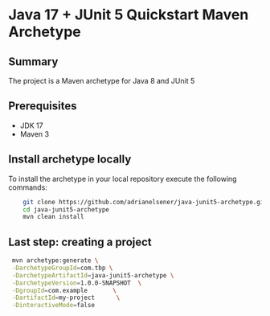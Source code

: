 Java 17 + JUnit 5 Quickstart Maven Archetype
======================================


Summary
-------
The project is a Maven archetype for Java 8 and JUnit 5


Prerequisites
-------------

- JDK 17
- Maven 3


Install archetype locally
-------------------------

To install the archetype in your local repository execute the following commands:

```bash
    git clone https://github.com/adrianelsener/java-junit5-archetype.git
    cd java-junit5-archetype
    mvn clean install
```


Last step: creating a project
----------------

```bash
 mvn archetype:generate \
 -DarchetypeGroupId=com.tbp \
 -DarchetypeArtifactId=java-junit5-archetype \
 -DarchetypeVersion=1.0.0-SNAPSHOT  \
 -DgroupId=com.example       \
 -DartifactId=my-project      \
 -DinteractiveMode=false
```
